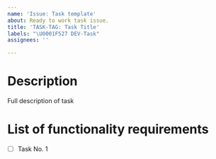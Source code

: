 ```yaml
---
name: 'Issue: Task template'
about: Ready to work task issue.
title: 'TASK-TAG: Task Title'
labels: "\U0001F527 DEV-Task"
assignees: ''

---
```


# Description
Full description of task

# List of functionality requirements
- [ ] Task No. 1
